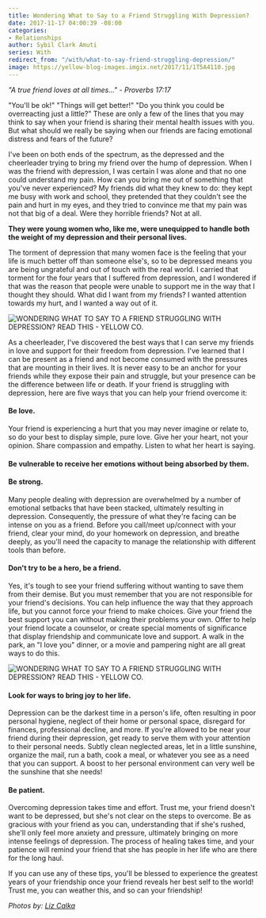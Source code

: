 ```yaml
---
title: Wondering What to Say to a Friend Struggling With Depression?
date: 2017-11-17 04:00:39 -08:00
categories:
- Relationships
author: Sybil Clark Amuti
series: With
redirect_from: "/with/what-to-say-friend-struggling-depression/"
image: https://yellow-blog-images.imgix.net/2017/11/1T5A4110.jpg
---
```


_"A true friend loves at all times..." - Proverbs 17:17_

"You'll be ok!" "Things will get better!" "Do you think you could be overreacting just a little?" These are only a few of the lines that you may think to say when your friend is sharing their mental health issues with you. But what should we really be saying when our friends are facing emotional distress and fears of the future?

I've been on both ends of the spectrum, as the depressed and the cheerleader trying to bring my friend over the hump of depression. When I was the friend with depression, I was certain I was alone and that no one could understand my pain. How can you bring me out of something that you've never experienced? My friends did what they knew to do: they kept me busy with work and school, they pretended that they couldn't see the pain and hurt in my eyes, and they tried to convince me that my pain was not that big of a deal. Were they horrible friends? Not at all.

**They were young women who, like me, were unequipped to handle both the weight of my depression and their personal lives.**

The torment of depression that many women face is the feeling that your life is much better off than someone else's, so to be depressed means you are being ungrateful and out of touch with the real world. I carried that torment for the four years that I suffered from depression, and I wondered if that was the reason that people were unable to support me in the way that I thought they should. What did I want from my friends? I wanted attention towards my hurt, and I wanted a way out of it.

![WONDERING WHAT TO SAY TO A FRIEND STRUGGLING WITH DEPRESSION? READ THIS - YELLOW CO.](https://yellow-blog-images.imgix.net/2017/11/1T5A4040.jpg)

As a cheerleader, I've discovered the best ways that I can serve my friends in love and support for their freedom from depression. I've learned that I can be present as a friend and not become consumed with the pressures that are mounting in their lives. It is never easy to be an anchor for your friends while they expose their pain and struggle, but your presence can be the difference between life or death. If your friend is struggling with depression, here are five ways that you can help your friend overcome it:

#### Be love.

Your friend is experiencing a hurt that you may never imagine or relate to, so do your best to display simple, pure love. Give her your heart, not your opinion. Share compassion and empathy. Listen to what her heart is saying.

#### Be vulnerable to receive her emotions without being absorbed by them.

#### Be strong.

Many people dealing with depression are overwhelmed by a number of emotional setbacks that have been stacked, ultimately resulting in depression. Consequently, the pressure of what they're facing can be intense on you as a friend. Before you call/meet up/connect with your friend, clear your mind, do your homework on depression, and breathe deeply, as you'll need the capacity to manage the relationship with different tools than before.

#### Don't try to be a hero, be a friend.

Yes, it's tough to see your friend suffering without wanting to save them from their demise. But you must remember that you are not responsible for your friend's decisions. You can help influence the way that they approach life, but you cannot force your friend to make choices. Give your friend the best support you can without making their problems your own. Offer to help your friend locate a counselor, or create special moments of significance that display friendship and communicate love and support. A walk in the park, an "I love you" dinner, or a movie and pampering night are all great ways to do this.

![WONDERING WHAT TO SAY TO A FRIEND STRUGGLING WITH DEPRESSION? READ THIS - YELLOW CO.](https://yellow-blog-images.imgix.net/2017/11/1T5A4057.jpg)

#### Look for ways to bring joy to her life.

Depression can be the darkest time in a person's life, often resulting in poor personal hygiene, neglect of their home or personal space, disregard for finances, professional decline, and more. If you're allowed to be near your friend during their depression, get ready to serve them with your attention to their personal needs. Subtly clean neglected areas, let in a little sunshine, organize the mail, run a bath, cook a meal, or whatever you see as a need that you can support. A boost to her personal environment can very well be the sunshine that she needs!

#### Be patient.

Overcoming depression takes time and effort. Trust me, your friend doesn't want to be depressed, but she's not clear on the steps to overcome. Be as gracious with your friend as you can, understanding that if she's rushed, she'll only feel more anxiety and pressure, ultimately bringing on more intense feelings of depression. The process of healing takes time, and your patience will remind your friend that she has people in her life who are there for the long haul.

If you can use any of these tips, you'll be blessed to experience the greatest years of your friendship once your friend reveals her best self to the world! Trust me, you can weather this, and so can your friendship!

_Photos by: [Liz Calka](https://www.lizcalka.photo/)_
